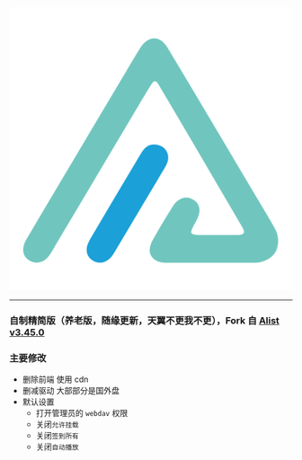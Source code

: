 ![](logo.svg)

---

### 自制精简版（养老版，随缘更新，天翼不更我不更），Fork 自 [Alist v3.45.0](https://github.com/AlistGo/alist)

### 主要修改

- 删除前端 使用 cdn
- 删减驱动 大部部分是国外盘
- 默认设置
  - 打开管理员的 `webdav` 权限
  - 关闭`允许挂载`
  - 关闭`签到所有`
  - 关闭`自动播放`